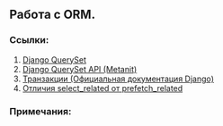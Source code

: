## Работа с ORM.

### Ссылки:

1. [Django QuerySet](https://docs.djangoproject.com/en/4.2/ref/models/querysets/)
2. [Django QuerySet API (Metanit)](https://metanit.com/python/django/5.3.php)
3. [Транзакции (Официальная документация Django)](https://docs.djangoproject.com/en/4.2/topics/db/transactions/)
4. [Отличия select_related от prefetch_related](https://habr.com/ru/articles/752574/)

### Примечания: